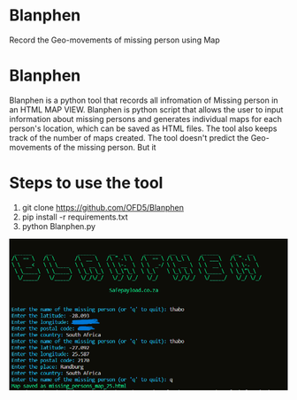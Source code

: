 # Blanphen
Record the Geo-movements of missing person using Map
# Blanphen
Blanphen is a python tool that records all infromation of Missing person in an HTML MAP VIEW. Blanphen is python script that allows the user to input information about missing persons and generates individual maps for each person's location, which can be saved as HTML files. The tool also keeps track of the number of maps created. The tool doesn't predict the Geo-movements of the missing person. But it 
# Steps to use the tool 
1. git clone https://github.com/OFD5/Blanphen
2. pip install -r requirements.txt
3. python Blanphen.py

![collector-OSINT logo](https://raw.githubusercontent.com/OFD5/Blanphen/main/BLANPEN1.PNG)
